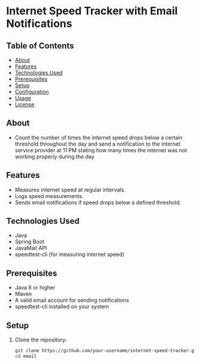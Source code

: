 # Internet Speed Tracker with Email Notifications

## Table of Contents
- [About](#About)
- [Features](#features)
- [Technologies Used](#technologies-used)
- [Prerequisites](#prerequisites)
- [Setup](#setup)
- [Configuration](#configuration)
- [Usage](#usage)
- [License](#license)
## About
- Count the number of times the internet speed drops below a certain threshold throughout the day and send a notification to the internet service provider at 11 PM stating how many times the internet was not working properly during the day
## Features
- Measures internet speed at regular intervals.
- Logs speed measurements.
- Sends email notifications if speed drops below a defined threshold.
  

## Technologies Used
- Java
- Spring Boot
- JavaMail API
- speedtest-cli (for measuring internet speed)

## Prerequisites
- Java 8 or higher
- Maven
- A valid email account for sending notifications
- speedtest-cli installed on your system

## Setup
1. Clone the repository:
   ```bash
   git clone https://github.com/your-username/internet-speed-tracker.git
   cd email
